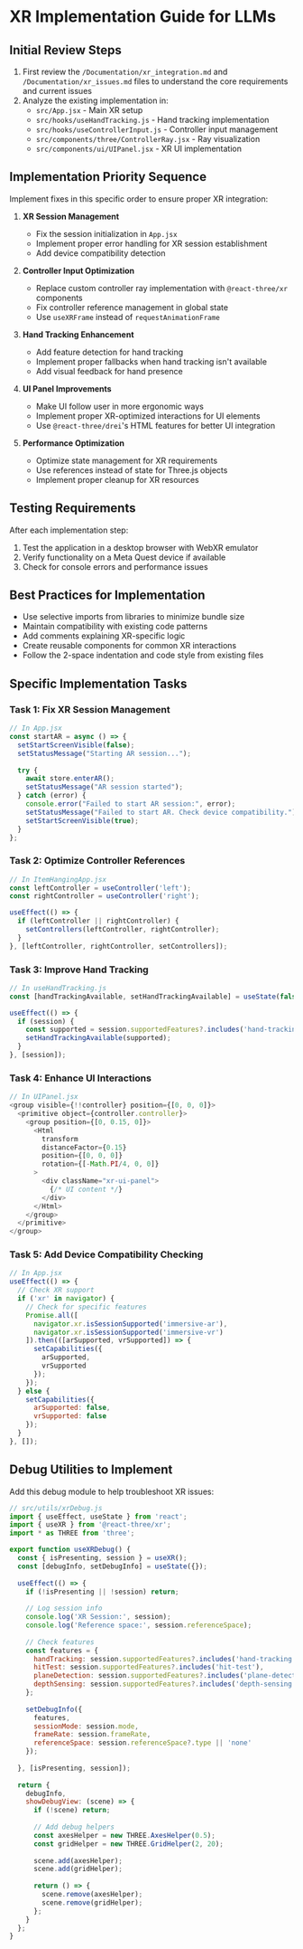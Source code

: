 # XR Implementation Guide for LLMs

## Initial Review Steps

1. First review the `/Documentation/xr_integration.md` and `/Documentation/xr_issues.md` files to understand the core requirements and current issues
2. Analyze the existing implementation in:
   - `src/App.jsx` - Main XR setup
   - `src/hooks/useHandTracking.js` - Hand tracking implementation
   - `src/hooks/useControllerInput.js` - Controller input management
   - `src/components/three/ControllerRay.jsx` - Ray visualization
   - `src/components/ui/UIPanel.jsx` - XR UI implementation

## Implementation Priority Sequence

Implement fixes in this specific order to ensure proper XR integration:

1. **XR Session Management**
   - Fix the session initialization in `App.jsx`
   - Implement proper error handling for XR session establishment
   - Add device compatibility detection

2. **Controller Input Optimization**
   - Replace custom controller ray implementation with `@react-three/xr` components
   - Fix controller reference management in global state
   - Use `useXRFrame` instead of `requestAnimationFrame`

3. **Hand Tracking Enhancement**
   - Add feature detection for hand tracking
   - Implement proper fallbacks when hand tracking isn't available
   - Add visual feedback for hand presence

4. **UI Panel Improvements**
   - Make UI follow user in more ergonomic ways
   - Implement proper XR-optimized interactions for UI elements
   - Use `@react-three/drei`'s HTML features for better UI integration

5. **Performance Optimization**
   - Optimize state management for XR requirements
   - Use references instead of state for Three.js objects
   - Implement proper cleanup for XR resources

## Testing Requirements

After each implementation step:
1. Test the application in a desktop browser with WebXR emulator
2. Verify functionality on a Meta Quest device if available
3. Check for console errors and performance issues

## Best Practices for Implementation

- Use selective imports from libraries to minimize bundle size
- Maintain compatibility with existing code patterns
- Add comments explaining XR-specific logic
- Create reusable components for common XR interactions
- Follow the 2-space indentation and code style from existing files

## Specific Implementation Tasks

### Task 1: Fix XR Session Management

```javascript
// In App.jsx
const startAR = async () => {
  setStartScreenVisible(false);
  setStatusMessage("Starting AR session...");
  
  try {
    await store.enterAR();
    setStatusMessage("AR session started");
  } catch (error) {
    console.error("Failed to start AR session:", error);
    setStatusMessage("Failed to start AR. Check device compatibility.");
    setStartScreenVisible(true);
  }
};
```

### Task 2: Optimize Controller References

```javascript
// In ItemHangingApp.jsx
const leftController = useController('left');
const rightController = useController('right');

useEffect(() => {
  if (leftController || rightController) {
    setControllers(leftController, rightController);
  }
}, [leftController, rightController, setControllers]);
```

### Task 3: Improve Hand Tracking

```javascript
// In useHandTracking.js
const [handTrackingAvailable, setHandTrackingAvailable] = useState(false);

useEffect(() => {
  if (session) {
    const supported = session.supportedFeatures?.includes('hand-tracking');
    setHandTrackingAvailable(supported);
  }
}, [session]);
```

### Task 4: Enhance UI Interactions

```javascript
// In UIPanel.jsx
<group visible={!!controller} position={[0, 0, 0]}>
  <primitive object={controller.controller}>
    <group position={[0, 0.15, 0]}>
      <Html
        transform
        distanceFactor={0.15}
        position={[0, 0, 0]}
        rotation={[-Math.PI/4, 0, 0]}
      >
        <div className="xr-ui-panel">
          {/* UI content */}
        </div>
      </Html>
    </group>
  </primitive>
</group>
```

### Task 5: Add Device Compatibility Checking

```javascript
// In App.jsx
useEffect(() => {
  // Check XR support
  if ('xr' in navigator) {
    // Check for specific features
    Promise.all([
      navigator.xr.isSessionSupported('immersive-ar'),
      navigator.xr.isSessionSupported('immersive-vr')
    ]).then(([arSupported, vrSupported]) => {
      setCapabilities({
        arSupported,
        vrSupported
      });
    });
  } else {
    setCapabilities({
      arSupported: false,
      vrSupported: false
    });
  }
}, []);
```

## Debug Utilities to Implement

Add this debug module to help troubleshoot XR issues:

```javascript
// src/utils/xrDebug.js
import { useEffect, useState } from 'react';
import { useXR } from '@react-three/xr';
import * as THREE from 'three';

export function useXRDebug() {
  const { isPresenting, session } = useXR();
  const [debugInfo, setDebugInfo] = useState({});
  
  useEffect(() => {
    if (!isPresenting || !session) return;
    
    // Log session info
    console.log('XR Session:', session);
    console.log('Reference space:', session.referenceSpace);
    
    // Check features
    const features = {
      handTracking: session.supportedFeatures?.includes('hand-tracking'),
      hitTest: session.supportedFeatures?.includes('hit-test'),
      planeDetection: session.supportedFeatures?.includes('plane-detection'),
      depthSensing: session.supportedFeatures?.includes('depth-sensing')
    };
    
    setDebugInfo({
      features,
      sessionMode: session.mode,
      frameRate: session.frameRate,
      referenceSpace: session.referenceSpace?.type || 'none'
    });
    
  }, [isPresenting, session]);
  
  return {
    debugInfo,
    showDebugView: (scene) => {
      if (!scene) return;
      
      // Add debug helpers
      const axesHelper = new THREE.AxesHelper(0.5);
      const gridHelper = new THREE.GridHelper(2, 20);
      
      scene.add(axesHelper);
      scene.add(gridHelper);
      
      return () => {
        scene.remove(axesHelper);
        scene.remove(gridHelper);
      };
    }
  };
}
```
